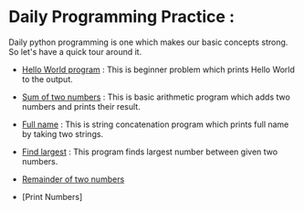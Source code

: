 # Daily Programming Practice :

Daily python programming is one which makes our basic concepts strong. So let's have a quick tour around it.

- [Hello World program](https://github.com/Arun9739/Go-Python/blob/main/Daily_programming_practice/Hello%20World.py) : This is beginner problem which prints Hello World to the output.

- [Sum of two numbers](https://github.com/Arun9739/Go-Python/blob/main/Daily_programming_practice/SumOfTwoNumbers.py) : This is basic arithmetic program which adds two numbers and prints their result.

- [Full name](https://github.com/Arun9739/Go-Python/blob/main/Daily_programming_practice/FullName.py) : This is string concatenation program which prints full name by taking two strings.

- [Find largest](https://github.com/Arun9739/Go-Python/blob/main/Daily_programming_practice/FindLargest.py) : This program finds largest number between given two numbers.

- [Remainder of two numbers](https://github.com/Arun9739/Go-Python/blob/main/Daily_programming_practice/RemainderOfTwoNums.py)

- [Print Numbers]
